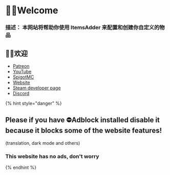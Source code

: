 # 👋🏻Welcome

### 描述： 本网站将帮助你使用 ItemsAdder 来配置和创建你自定义的物品

## 👋🏻欢迎

* [Patreon](http://patreon.com/lonedev)
* [YouTube](http://youtube.com/lonedev)
* [SpigotMC](https://www.spigotmc.org/members/lonedev.88296/#resources)
* [Website](https://www.matteodev.it/)
* [Steam developer page](https://store.steampowered.com/developer/LoneDev/)
* [Discord](https://discord.gg/4dfnpUK)

{% hint style="danger" %}
## Please if you have ⛔️Adblock installed disable it because it blocks some of the website features!

\(translation, dark mode and others\)

### This website has no ads, don't worry
{% endhint %}



